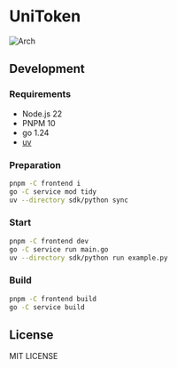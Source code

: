 # UniToken

![Arch](https://uni-token.com/arch.png)

<!--DEV-->

## Development

### Requirements

- Node.js 22
- PNPM 10
- go 1.24
- [uv](https://docs.astral.sh/uv/)

### Preparation

```sh
pnpm -C frontend i
go -C service mod tidy
uv --directory sdk/python sync
```

### Start

```sh
pnpm -C frontend dev
go -C service run main.go
uv --directory sdk/python run example.py
```

### Build

```sh
pnpm -C frontend build
go -C service build
```

<!--/DEV-->

## License

MIT LICENSE
